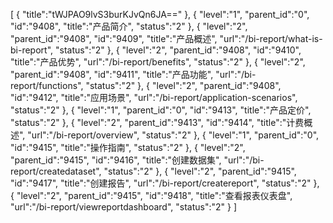 [
	{
		"title":"tWJPAO9lvS3burKJvQn6JA=="
	},
	{
		"level":"1",
		"parent_id":"0",
		"id":"9408",
		"title":"产品简介",
		"status":"2"
	},
	{
		"level":"2",
		"parent_id":"9408",
		"id":"9409",
		"title":"产品概述",
		"url":"/bi-report/what-is-bi-report",
		"status":"2"
	},
	{
		"level":"2",
		"parent_id":"9408",
		"id":"9410",
		"title":"产品优势",
		"url":"/bi-report/benefits",
		"status":"2"
	},
	{
		"level":"2",
		"parent_id":"9408",
		"id":"9411",
		"title":"产品功能",
		"url":"/bi-report/functions",
		"status":"2"
	},
	{
		"level":"2",
		"parent_id":"9408",
		"id":"9412",
		"title":"应用场景",
		"url":"/bi-report/application-scenarios",
		"status":"2"
	},
	{
		"level":"1",
		"parent_id":"0",
		"id":"9413",
		"title":"产品定价",
		"status":"2"
	},
	{
		"level":"2",
		"parent_id":"9413",
		"id":"9414",
		"title":"计费概述",
		"url":"/bi-report/overview",
		"status":"2"
	},
	{
		"level":"1",
		"parent_id":"0",
		"id":"9415",
		"title":"操作指南",
		"status":"2"
	},
	{
		"level":"2",
		"parent_id":"9415",
		"id":"9416",
		"title":"创建数据集",
		"url":"/bi-report/createdataset",
		"status":"2"
	},
	{
		"level":"2",
		"parent_id":"9415",
		"id":"9417",
		"title":"创建报告",
		"url":"/bi-report/createreport",
		"status":"2"
	},
	{
		"level":"2",
		"parent_id":"9415",
		"id":"9418",
		"title":"查看报表仪表盘",
		"url":"/bi-report/viewreportdashboard",
		"status":"2"
	}
]